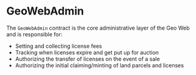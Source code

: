 # GeoWebAdmin

The `GeoWebAdmin` contract is the core administrative layer of the Geo Web and is responsible for:

- Setting and collecting license fees
- Tracking when licenses expire and get put up for auction
- Authorizing the transfer of licenses on the event of a sale
- Authorizing the initial claiming/minting of land parcels and licenses